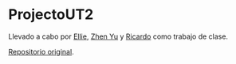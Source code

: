 # ProjectoUT2
Llevado a cabo por [Ellie](https://github.com/Elrecoal), [Zhen Yu](https://github.com/Chino-Manco) y [Ricardo](https://github.com/ricardodr13) como trabajo de clase.

[Repositorio original](https://github.com/ricardodr13/ProjectoUT2).
